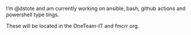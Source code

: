 I’m @dstote and am currently working on ansible, bash, github actions and powershell type tings.

These will be located in the OneTeam-IT and fmcrr org.
